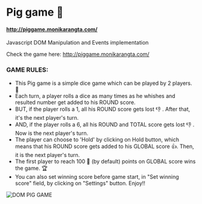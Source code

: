 # Pig game :pig:
#### http://piggame.monikarangta.com/
Javascript DOM Manipulation and Events implementation 

Check the game here: http://piggame.monikarangta.com/

### GAME RULES:
- This Pig game is a simple dice game which can be played by 2 players. :two_men_holding_hands:
- Each turn, a player rolls a dice as many times as he whishes and resulted number get added to his ROUND score.
- BUT, if the player rolls a 1, all his ROUND score gets lost :thumbsdown: . After that, it's the next player's turn. 
- AND, if the player rolls a 6, all his ROUND and TOTAL score gets lost :thumbsdown: . Now is the next player's turn.
- The player can choose to 'Hold' by clicking on Hold button, which means that his ROUND score gets added to his GLOBAL score :thumbsup:. Then, it is the next player's turn.
- The first player to reach 100 :dart: (by default) points on GLOBAL score wins the game. :trophy:
- You can also set winning score before game start, in "Set winning score" field, by clicking on "Settings" button. Enjoy!!

![DOM PIG GAME](https://github.com/mrangta/DOM_Pig_Game/blob/master/pig_game.png?raw=true)
